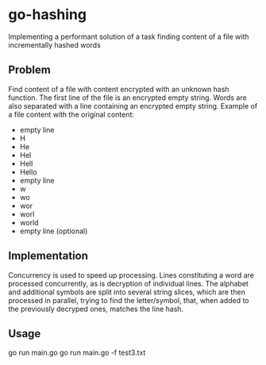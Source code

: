 # go-hashing
Implementing a performant solution of a task finding content of a file with incrementally hashed words

## Problem
Find content of a file with content encrypted with an unknown hash function. The first line of the file is an encrypted empty string. Words are also separated with a line containing an encrypted empty string. Example of a file content with the original content:

 - empty line
 - H
 - He
 - Hel
 - Hell
 - Hello
 - empty line
 - w
 - wo
 - wor
 - worl
 - world
 - empty line (optional)

## Implementation
Concurrency is used to speed up processing. Lines constituting a word are processed concurrently, as is decryption of individual lines. The alphabet and additional symbols are split into several string slices, which are then processed in parallel, trying to find the letter/symbol, that, when added to the previously decryped ones, matches the line hash.

## Usage
go run main.go
go run main.go -f test3.txt
